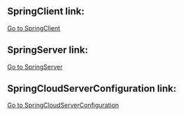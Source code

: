 ## SpringClient link:
[Go to SpringClient](https://github.com/Olga-Tysevich/SpringClient)
## SpringServer link:
[Go to SpringServer](https://github.com/Olga-Tysevich/SpringServer)

## SpringCloudServerConfiguration link:
[Go to SpringCloudServerConfiguration](https://github.com/Olga-Tysevich/SpringCloudServerConfiguration)
